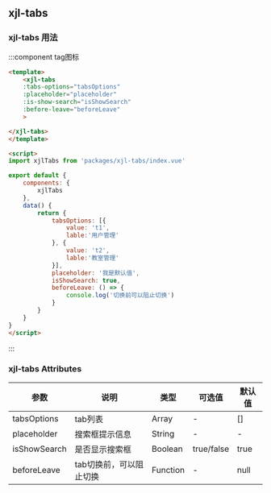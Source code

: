 <script>
    import baseVue from './import.js'

    export default baseVue
</script>
## xjl-tabs

### xjl-tabs  用法
:::component tag图标
```html
<template>
    <xjl-tabs 
    :tabs-options="tabsOptions"
    :placeholder="placeholder"
    :is-show-search="isShowSearch"
    :before-leave="beforeLeave"
    >

</xjl-tabs>
</template>

<script>
import xjlTabs from 'packages/xjl-tabs/index.vue'

export default {
    components: {
        xjlTabs
    },
    data() {
        return {
            tabsOptions: [{
                value: 't1',
                lable:'用户管理'
            }, {
                value: 't2',
                lable:'教室管理'
            }],
            placeholder: '我是默认值',
            isShowSearch: true,
            beforeLeave: () => {
                console.log('切换前可以阻止切换')
            }
        }  
    }
}
</script>
```
:::




### xjl-tabs Attributes

| 参数          | 说明            | 类型            | 可选值                 | 默认值   |
|------------- |---------------- |---------------- |---------------------- |-------- |
| tabsOptions | tab列表 | Array | - | [] |
| placeholder | 搜索框提示信息 | String | - | - |
| isShowSearch | 是否显示搜索框 | Boolean | true/false | true |
| beforeLeave | tab切换前，可以阻止切换 | Function | - | null |

